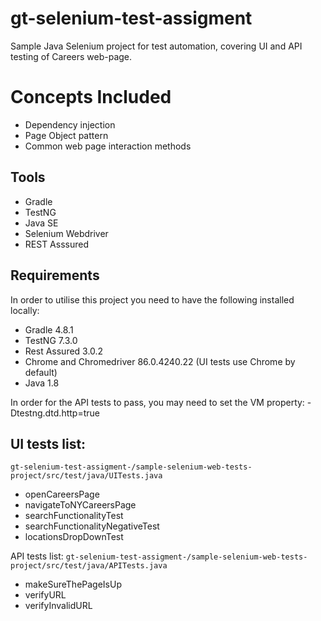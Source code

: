 # gt-selenium-test-assigment

Sample Java Selenium project for test automation, covering UI and API testing of Careers web-page. 

# Concepts Included


* Dependency injection
* Page Object pattern
* Common web page interaction methods

## Tools

* Gradle
* TestNG
* Java SE 
* Selenium Webdriver
* REST Asssured

## Requirements

In order to utilise this project you need to have the following installed locally:

* Gradle 4.8.1
* TestNG 7.3.0
* Rest Assured 3.0.2
* Chrome and Chromedriver 86.0.4240.22 (UI tests use Chrome by default)
* Java 1.8

In order for the API tests to pass, you may need to set the VM property: -Dtestng.dtd.http=true


## UI tests list: 
`gt-selenium-test-assigment-/sample-selenium-web-tests-project/src/test/java/UITests.java`
* openCareersPage
* navigateToNYCareersPage
* searchFunctionalityTest
* searchFunctionalityNegativeTest
* locationsDropDownTest

API tests list:
`gt-selenium-test-assigment-/sample-selenium-web-tests-project/src/test/java/APITests.java`
* makeSureThePageIsUp
* verifyURL
* verifyInvalidURL


